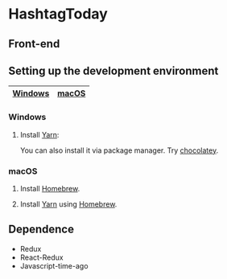 # HashtagToday

## Front-end

## Setting up the development environment

| [Windows](#Windows) | [macOS](#macos) |
|-|-|

### Windows

1. Install [Yarn](https://classic.yarnpkg.com/en/docs/install/#windows-stable):

    You can also install it via package manager. Try [chocolatey](https://chocolatey.org/install).

### macOS

1. Install [Homebrew](https://brew.sh/index_pt-br).

2. Install [Yarn](https://classic.yarnpkg.com/en/docs/install/#mac-stable) using [Homebrew](https://brew.sh/index_pt-br).

## Dependence

* Redux
* React-Redux
* Javascript-time-ago